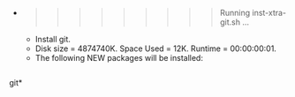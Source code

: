* >>>>>>>>> Running inst-xtra-git.sh ...
  * Install git.
  * Disk size = 4874740K. Space Used = 12K. Runtime = 00:00:00:01.
  * The following NEW packages will be installed:
  ```bash
git*
  ```
